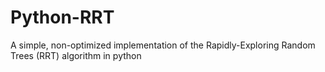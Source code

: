 # Python-RRT
A simple, non-optimized implementation of the Rapidly-Exploring Random Trees (RRT) algorithm in python
